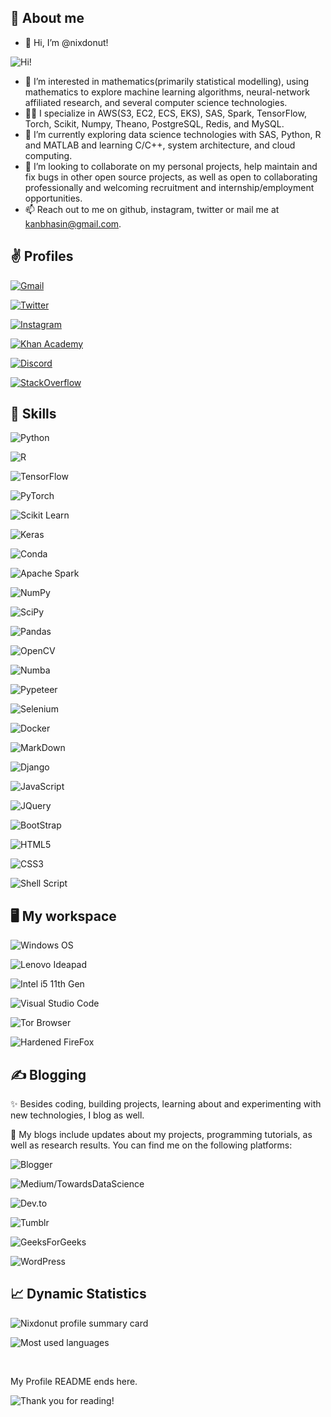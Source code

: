 ## :book: About me
- 👋 Hi, I’m @nixdonut!

![Hi!](https://c.tenor.com/_iS_j2iYJK4AAAAM/quby-quby-chan.gif)
- 👀 I’m interested in mathematics(primarily statistical modelling), using mathematics to explore machine learning algorithms, neural-network affiliated research, and several computer science technologies.
- 👨‍💻 I specialize in AWS(S3, EC2, ECS, EKS), SAS, Spark, TensorFlow, Torch, Scikit, Numpy, Theano, PostgreSQL, Redis, and MySQL.
- 🌱 I’m currently exploring data science technologies with SAS, Python, R and MATLAB and learning C/C++, system architecture, and cloud computing.
- 💞️ I’m looking to collaborate on my personal projects, help maintain and fix bugs in other open source projects, as well as open to collaborating professionally and welcoming recruitment and internship/employment opportunities.
- 📫 Reach out to me on github, instagram, twitter or mail me at kanbhasin@gmail.com.

## ✌ Profiles

[
![Gmail](https://camo.githubusercontent.com/571384769c09e0c66b45e39b5be70f68f552db3e2b2311bc2064f0d4a9f5983b/68747470733a2f2f696d672e736869656c64732e696f2f62616467652f476d61696c2d4431343833363f7374796c653d666f722d7468652d6261646765266c6f676f3d676d61696c266c6f676f436f6c6f723d7768697465)
](mailto:kanbhasin@gmail.com?subject=Hi%2C%20I'm%20from%20github!&body=Hi!)

[
![Twitter](https://camo.githubusercontent.com/5d03c86f6a75f7cbe80d135d9162fbf6dc46a31253cf30a8e9bb8279b4d574d3/68747470733a2f2f696d672e736869656c64732e696f2f62616467652f547769747465722d3144413146323f7374796c653d666f722d7468652d6261646765266c6f676f3d74776974746572266c6f676f436f6c6f723d7768697465)
](https://twitter.com/kanav_bhasin)

[
![Instagram](https://camo.githubusercontent.com/b3d4671768bd0f9b6c8f410a25a96e0c5a4d135208d8910461e986f97e7985ab/68747470733a2f2f696d672e736869656c64732e696f2f62616467652f496e7374616772616d2d4534343035463f7374796c653d666f722d7468652d6261646765266c6f676f3d696e7374616772616d266c6f676f436f6c6f723d7768697465)
](https://www.instagram.com/bleeplogger/)

[
![Khan Academy](https://img.shields.io/badge/Khan%20Academy-14BF96?style=for-the-badge&logo=Khan%20Academy&logoColor=white)
](http://www.khanacademy.org/profile/Kanav80)

[
![Discord](https://img.shields.io/badge/Discord-5865F2?style=for-the-badge&logo=discord&logoColor=white)
](https://discordapp.com/users/811895895461199912/)

[
![StackOverflow](https://img.shields.io/badge/Stack_Overflow-FE7A16?style=for-the-badge&logo=stack-overflow&logoColor=white)
](https://stackoverflow.com/users/18738608/unix-doughnut)

## 🎯 Skills

![Python](https://img.shields.io/badge/Python-FFD43B?style=for-the-badge&logo=python&logoColor=blue)

![R](https://img.shields.io/badge/R-276DC3?style=for-the-badge&logo=r&logoColor=white)

![TensorFlow](https://img.shields.io/badge/TensorFlow-FF6F00?style=for-the-badge&logo=TensorFlow&logoColor=white)

![PyTorch](https://img.shields.io/badge/PyTorch-EE4C2C?style=for-the-badge&logo=PyTorch&logoColor=white)

![Scikit Learn](https://img.shields.io/badge/scikit_learn-F7931E?style=for-the-badge&logo=scikit-learn&logoColor=white)

![Keras](https://img.shields.io/badge/Keras-D00000?style=for-the-badge&logo=Keras&logoColor=white)

![Conda](https://img.shields.io/badge/conda-342B029.svg?&style=for-the-badge&logo=anaconda&logoColor=white)

![Apache Spark](https://img.shields.io/badge/Apache_Spark-FFFFFF?style=for-the-badge&logo=apachespark&logoColor=#E35A16)

![NumPy](https://img.shields.io/badge/Numpy-777BB4?style=for-the-badge&logo=numpy&logoColor=white)

![SciPy](https://img.shields.io/badge/SciPy-654FF0?style=for-the-badge&logo=SciPy&logoColor=white)

![Pandas](https://img.shields.io/badge/Pandas-2C2D72?style=for-the-badge&logo=pandas&logoColor=white)

![OpenCV](https://img.shields.io/badge/OpenCV-27338e?style=for-the-badge&logo=OpenCV&logoColor=white)

![Numba](https://img.shields.io/badge/Numba-00A3E0?style=for-the-badge&logo=Numba&logoColor=white)

![Pypeteer](https://img.shields.io/badge/Pyppeteer-40B5A4?style=for-the-badge&logo=Puppeteer&logoColor=white)

![Selenium](https://img.shields.io/badge/Selenium-43B02A?style=for-the-badge&logo=Selenium&logoColor=white)

![Docker](https://img.shields.io/badge/Docker-2CA5E0?style=for-the-badge&logo=docker&logoColor=white)

![MarkDown](https://img.shields.io/badge/Markdown-000000?style=for-the-badge&logo=markdown&logoColor=white)

![Django](https://img.shields.io/badge/Django-092E20?style=for-the-badge&logo=django&logoColor=green)

![JavaScript](https://img.shields.io/badge/JavaScript-323330?style=for-the-badge&logo=javascript&logoColor=F7DF1E)

![JQuery](https://img.shields.io/badge/jQuery-0769AD?style=for-the-badge&logo=jquery&logoColor=white)

![BootStrap](https://img.shields.io/badge/Bootstrap-563D7C?style=for-the-badge&logo=bootstrap&logoColor=white)

![HTML5](https://img.shields.io/badge/HTML5-E34F26?style=for-the-badge&logo=html5&logoColor=white)

![CSS3](https://img.shields.io/badge/CSS3-1572B6?style=for-the-badge&logo=css3&logoColor=white)

![Shell Script](https://img.shields.io/badge/Shell_Script-121011?style=for-the-badge&logo=gnu-bash&logoColor=white)

## 🖥️ My workspace
![Windows OS](https://camo.githubusercontent.com/41281b9a32f13ac5b9d41ed9bae12c0de662f948f9bf59fd19df354fe49af146/68747470733a2f2f696d672e736869656c64732e696f2f62616467652f57696e646f77732d3030373844363f7374796c653d666f722d7468652d6261646765266c6f676f3d77696e646f7773266c6f676f436f6c6f723d7768697465)

![Lenovo Ideapad](https://camo.githubusercontent.com/7a0f7e72da81d59beea443e02d092742c9bb4d62233fb3b7b4c090fb254ac799/68747470733a2f2f696d672e736869656c64732e696f2f62616467652f6c656e6f766f2d6c6170746f702d4532323331413f7374796c653d666f722d7468652d6261646765266c6f676f3d6c656e6f766f266c6f676f436f6c6f723d7768697465)

![Intel i5 11th Gen](https://camo.githubusercontent.com/171baaa1a9a5bfe0dc77a07fa122d7640030c956493aed97ec826070e342f0d5/68747470733a2f2f696d672e736869656c64732e696f2f62616467652f496e74656c2d436f72655f69352d2d313074682d3030373143353f7374796c653d666f722d7468652d6261646765266c6f676f3d696e74656c266c6f676f436f6c6f723d7768697465)

![Visual Studio Code](https://img.shields.io/badge/Visual_Studio_Code-0078D4?style=for-the-badge&logo=visual%20studio%20code&logoColor=white)

![Tor Browser](https://img.shields.io/badge/Tor_Browser-7D4698?style=for-the-badge&logo=Tor-Browser&logoColor=white)

![Hardened FireFox](https://img.shields.io/badge/Hardened_FireFox-FF7139?style=for-the-badge&logo=Firefox-Browser&logoColor=white)

## ✍ Blogging
✨ Besides coding, building projects, learning about and experimenting with new technologies, I blog as well. 

👨 My blogs include updates about my projects, programming tutorials, as well as research results. You can find me on the following platforms:

![Blogger](https://img.shields.io/badge/Blogger-FF5722?style=for-the-badge&logo=blogger&logoColor=white)

![Medium/TowardsDataScience](https://img.shields.io/badge/Medium-12100E?style=for-the-badge&logo=medium&logoColor=white)

![Dev.to](https://img.shields.io/badge/dev.to-0A0A0A?style=for-the-badge&logo=devdotto&logoColor=white)

![Tumblr](https://img.shields.io/badge/Tumblr-%2336465D.svg?&style=for-the-badge&logo=Tumblr&logoColor=white)

![GeeksForGeeks](https://img.shields.io/badge/GeeksforGeeks-298D46?style=for-the-badge&logo=geeksforgeeks&logoColor=white)

![WordPress](https://img.shields.io/badge/Wordpress-21759B?style=for-the-badge&logo=wordpress&logoColor=white)

## 📈 Dynamic Statistics

![Nixdonut profile summary card](https://github-profile-summary-cards.vercel.app/api/cards/profile-details?username=nixdonut&theme=vue)

![Most used languages](https://github-readme-stats.vercel.app/api/top-langs/?username=nixdonut)

<br>

My Profile README ends here.

![Thank you for reading!](https://user-images.githubusercontent.com/95039994/163686184-dac98ff3-28c0-475b-866e-89c1dc2ec29d.png)
